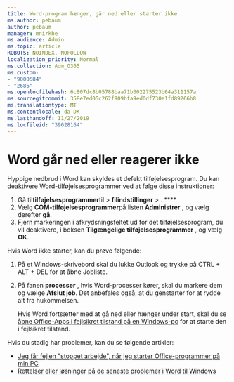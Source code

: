 ```yaml
---
title: Word-program hænger, går ned eller starter ikke
ms.author: pebaum
author: pebaum
manager: mnirkhe
ms.audience: Admin
ms.topic: article
ROBOTS: NOINDEX, NOFOLLOW
localization_priority: Normal
ms.collection: Adm_O365
ms.custom:
- "9000584"
- "2686"
ms.openlocfilehash: 6c807dc8b05788baa71b302275523b64a311157a
ms.sourcegitcommit: 358e7ed05c262f909bfa9ed0df730e1fd89266b8
ms.translationtype: MT
ms.contentlocale: da-DK
ms.lasthandoff: 11/27/2019
ms.locfileid: "39628164"
---
```

# <a name="word-crashes-or-doesnt-respond"></a>Word går ned eller reagerer ikke

Hyppige nedbrud i Word kan skyldes et defekt tilføjelsesprogram. Du kan deaktivere Word-tilføjelsesprogrammer ved at følge disse instruktioner:

1. Gå til**tilføjelsesprogrammer**til > **filindstillinger** > . ****
2. Vælg **COM-tilføjelsesprogrammer**på listen **Administrer** , og vælg derefter **gå**.
3. Fjern markeringen i afkrydsningsfeltet ud for det tilføjelsesprogram, du vil deaktivere, i boksen **Tilgængelige tilføjelsesprogrammer** , og vælg **OK**.

Hvis Word ikke starter, kan du prøve følgende:

1.   På et Windows-skrivebord skal du lukke Outlook og trykke på CTRL + ALT + DEL for at åbne Jobliste. 
2. På fanen **processer** , hvis Word-processer kører, skal du markere dem og vælge **Afslut job**. Det anbefales også, at du genstarter for at rydde alt fra hukommelsen.

    Hvis Word fortsætter med at gå ned eller hænger under start, skal du se [åbne Office-Apps i fejlsikret tilstand på en Windows-pc](https://support.office.com/article/Open-Office-apps-in-safe-mode-on-a-Windows-PC-dedf944a-5f4b-4afb-a453-528af4f7ac72) for at starte den i fejlsikret tilstand.

Hvis du stadig har problemer, kan du se følgende artikler: 
- [Jeg får fejlen "stoppet arbejde", når jeg starter Office-programmer på min PC](https://support.office.com/article/52bd7985-4e99-4a35-84c8-2d9b8301a2fa)
- [Rettelser eller løsninger på de seneste problemer i Word til Windows](https://support.office.com/article/bf6bf17c-2807-4871-83ce-e337ae8f0b86)